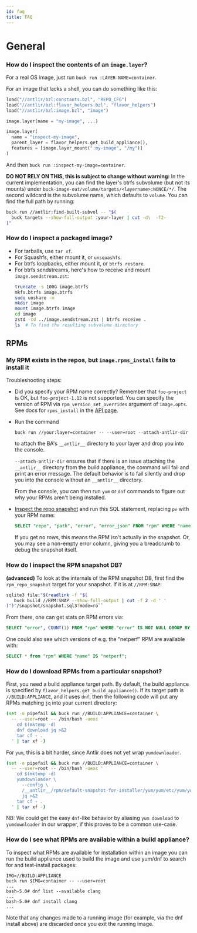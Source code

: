 ```yaml
---
id: faq
title: FAQ
---
```


# General


### How do I inspect the contents of an `image.layer`?

For a real OS image, just run `buck run :LAYER-NAME=container`.

For an image that lacks a shell, you can do something like this:

```py
load("//antlir/bzl:constants.bzl", "REPO_CFG")
load("//antlir/bzl:flavor_helpers.bzl", "flavor_helpers")
load("//antlir/bzl:image.bzl", "image")

image.layer(name = "my-image", ...)

image.layer(
  name = "inspect-my-image",
  parent_layer = flavor_helpers.get_build_appliance(),
  features = [image.layer_mount(":my-image", "/my")]
)
```

And then `buck run :inspect-my-image=container`.

**DO NOT RELY ON THIS, this is subject to change without warning:** In the
current implementation, you can find the layer's btrfs subvolume (but not
its mounts) under `buck-image-out/volume/targets/<layername>:NONCE/*/`.
The second wildcard is the subvolume name, which defaults to `volume`.
You can find the full path by running:

```bash
buck run //antlir:find-built-subvol -- "$(
  buck targets --show-full-output :your-layer | cut -d\  -f2-
)"
```

### How do I inspect a packaged image?

  - For tarballs, use `tar xf`.
  - For Squashfs, either mount it, or `unsquashfs`.
  - For btrfs loopbacks, either mount it, or `btrfs restore`.
  - For btrfs sendstreams, here's how to receive and mount
    `image.sendstream.zst`:
    ```bash
    truncate -s 100G image.btrfs
    mkfs.btrfs image.btrfs
    sudo unshare -m
    mkdir image
    mount image.btrfs image
    cd image
    zstd -cd ../image.sendstream.zst | btrfs receive .
    ls  # To find the resulting subvolume directory
    ```

## RPMs


### My RPM exists in the repos, but `image.rpms_install` fails to install it

Troubleshooting steps:

  - Did you specify your RPM name correctly? Remember that `foo-project` is OK,
    but `foo-project-1.12` is not supported. You can specify the version of RPM
    via `rpm_version_set_overrides` argument of `image.opts`. See docs for
    `rpms_install` in the [API page](api/bzl/image.bzl.md).

  - Run the command

    ```
    buck run //your:layer=container -- --user=root --attach-antlir-dir
    ```

    to attach the BA's `__antlir__` directory to your layer and drop you into
    the console.

    `--attach-antlir-dir` ensures that if there is an issue
    attaching the `__antlir__` directory from the build appliance, the command
    will fail and print an error message. The default behavior is to fail
    silently and drop you into the console without an `__antlir__` directory.

    From the console, you can then run `yum` or `dnf` commands to figure
    out why your RPMs aren't being installed.

  - [Inspect the repo snapshot](#how-do-i-inspect-the-rpm-snapshot-db) and run
    this SQL statement, replacing `pv` with your RPM name:

    ```sql
    SELECT "repo", "path", "error", "error_json" FROM "rpm" WHERE "name" = "pv"
    ```

    If you get no rows, this means the RPM isn't actually in the snapshot.
    Or, you may see a non-empty error column, giving you a breadcrumb to
    debug the snapshot itself.


### How do I inspect the RPM snapshot DB?

**(advanced)** To look at the internals of the RPM snapshot DB, first find
the `rpm_repo_snapshot` target for your snapshot. If it is at `//RPM:SNAP`:

```bash
sqlite3 file:"$(readlink -f "$(
   buck build //RPM:SNAP --show-full-output | cut -f 2 -d ' '
)")"/snapshot/snapshot.sql3?mode=ro``
```

From there, one can get stats on RPM errors via:

```sql
SELECT "error", COUNT(1) FROM "rpm" WHERE "error" IS NOT NULL GROUP BY "error";
```

One could also see which versions of e.g. the "netperf" RPM are available with:

```sql
SELECT * from "rpm" WHERE "name" IS "netperf";
```

### How do I download RPMs from a particular snapshot?

First, you need a build appliance target path. By default, the build appliance
is specified by `flavor_helpers.get_build_appliance()`.  If its target path
is `//BUILD:APPLIANCE`, and it uses `dnf`, then the following code will
put any RPMs matching `jq` into your current directory:

```bash
(set -o pipefail && buck run //BUILD:APPLIANCE=container \
  -- --user=root -- /bin/bash -uexc '
    cd $(mktemp -d)
    dnf download jq >&2
    tar cf - .
  ' | tar xf -)
```

For `yum`, this is a bit harder, since Antlir does not yet wrap `yumdownloader`.

```bash
(set -o pipefail && buck run //BUILD:APPLIANCE=container \
  -- --user=root -- /bin/bash -uexc '
    cd $(mktemp -d)
    yumdownloader \
      --config \
      /__antlir__/rpm/default-snapshot-for-installer/yum/yum/etc/yum/yum.conf \
      jq >&2
    tar cf - .
  ' | tar xf -)
```

NB: We could get the easy `dnf`-like behavior by aliasing `yum download` to
`yumdownloader` in our wrapper, if this proves to be a common use-case.

### How do I see what RPMs are available within a build appliance?

To inspect what RPMs are available for installation within an image you
can run the build appliance used to build the image and use yum/dnf to
search for and test-install packages:
```
IMG=//BUILD:APPLIANCE
buck run $IMG=container -- --user=root
...
bash-5.0# dnf list --available clang
...
bash-5.0# dnf install clang
...
```

Note that any changes made to a running image (for example, via the dnf
install above) are discarded once you exit the running image.
